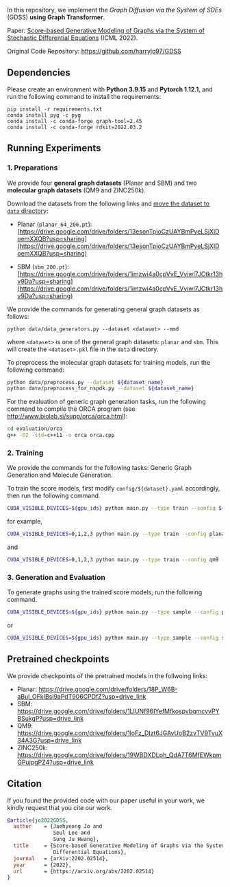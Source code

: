 In this repository, we implement the *Graph Diffusion via the System of SDEs* (GDSS) **using Graph Transformer**.

Paper: [Score-based Generative Modeling of Graphs via the System of Stochastic Differential Equations](https://arxiv.org/abs/2202.02514) (ICML 2022).

Original Code Repository: https://github.com/harryjo97/GDSS

## Dependencies

Please create an environment with **Python 3.9.15** and **Pytorch 1.12.1**, and run the following command to install the requirements:
```
pip install -r requirements.txt
conda install pyg -c pyg
conda install -c conda-forge graph-tool=2.45
conda install -c conda-forge rdkit=2022.03.2
```


## Running Experiments

### 1. Preparations

We provide four **general graph datasets** (Planar and SBM) and two **molecular graph datasets** (QM9 and ZINC250k). 

Download the datasets from the following links and <u>move the dataset to `data` directory</u>:

+ Planar (`planar_64_200.pt`): [https://drive.google.com/drive/folders/13esonTpioCzUAYBmPyeLSjXlDoemXXQB?usp=sharing](https://drive.google.com/drive/folders/13esonTpioCzUAYBmPyeLSjXlDoemXXQB?usp=sharing)

+ SBM (`sbm_200.pt`): [https://drive.google.com/drive/folders/1imzwi4a0cpVvE_Vyiwl7JCtkr13hv9Da?usp=sharing](https://drive.google.com/drive/folders/1imzwi4a0cpVvE_Vyiwl7JCtkr13hv9Da?usp=sharing)

We provide the commands for generating general graph datasets as follows:

```
python data/data_generators.py --dataset <dataset> --mmd
```
where `<dataset>` is one of the general graph datasets: `planar` and `sbm`.
This will create the `<dataset>.pkl` file in the `data` directory.

To preprocess the molecular graph datasets for training models, run the following command:

```sh
python data/preprocess.py --dataset ${dataset_name}
python data/preprocess_for_nspdk.py --dataset ${dataset_name}
```

For the evaluation of generic graph generation tasks, run the following command to compile the ORCA program (see http://www.biolab.si/supp/orca/orca.html):

```sh
cd evaluation/orca 
g++ -O2 -std=c++11 -o orca orca.cpp
```

### 2. Training

We provide the commands for the following tasks: Generic Graph Generation and Molecule Generation.

To train the score models, first modify `config/${dataset}.yaml` accordingly, then run the following command.

```sh
CUDA_VISIBLE_DEVICES=${gpu_ids} python main.py --type train --config ${train_config} --seed ${seed}
```

for example, 

```sh
CUDA_VISIBLE_DEVICES=0,1,2,3 python main.py --type train --config planar --seed 42
```
and
```sh
CUDA_VISIBLE_DEVICES=0,1,2,3 python main.py --type train --config qm9 --seed 42
```

### 3. Generation and Evaluation

To generate graphs using the trained score models, run the following command.

```sh
CUDA_VISIBLE_DEVICES=${gpu_ids} python main.py --type sample --config planar
```
or
```sh
CUDA_VISIBLE_DEVICES=${gpu_ids} python main.py --type sample --config sample_qm9
```


## Pretrained checkpoints

We provide checkpoints of the pretrained models in the follwoing links:
+ Planar: https://drive.google.com/drive/folders/18P_W6B-aBul_OFkIBsl9aPdT906CPDfZ?usp=drive_link
+ SBM: https://drive.google.com/drive/folders/1LIUNf96IYefMfkospvbqmcvvPYBSukgP?usp=drive_link
+ QM9: https://drive.google.com/drive/folders/1loFz_DIzt6JGAvUoB2zvTV9TvuX34A3G?usp=drive_link
+ ZINC250k: https://drive.google.com/drive/folders/19WBDXDLph_QdA7T6MfEWkpmGPujpgPZ4?usp=drive_link

## Citation

If you found the provided code with our paper useful in your work, we kindly request that you cite our work.

```BibTex
@article{jo2022GDSS,
  author    = {Jaehyeong Jo and
               Seul Lee and
               Sung Ju Hwang},
  title     = {Score-based Generative Modeling of Graphs via the System of Stochastic
               Differential Equations},
  journal   = {arXiv:2202.02514},
  year      = {2022},
  url       = {https://arxiv.org/abs/2202.02514}
}
```

